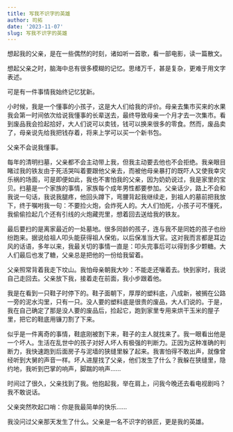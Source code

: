 ```yaml
---
title: 写我不识字的英雄
author: 司拓
date: '2023-11-07'
slug: 写我不识字的英雄
---
```


想起我的父亲，是在一些偶然的时刻，诸如听一首歌，看一部电影，读一篇散文。

想起父亲之时，脑海中总有很多模糊的记忆。思绪万千，甚是复杂，更难于用文字表述。

可是有一件事情我始终记忆犹新。

小时候，我是一个懂事的小孩子，这是大人们给我的评价。母亲去集市买来的水果我会第一时间依次给说我懂事的长辈送去，最终导致母亲一个月才去一次集市。看到废品我会捡起拾好，大人们说可以卖钱，钱可以换来很多的零食。然而，废品卖了，母亲说先给我把钱存着，将来上学可以买一个新书包。

父亲不会说我懂事。

每年的清明扫墓，父亲都不会主动带上我，但我主动要去他也不会拒绝。我亲眼目睹过我的铁友由于死活哭叫着要跟他父亲去，而被他母亲暴打的既吓人又使我幸灾乐祸的场面，可是即便如此，我也不害怕我的父亲，因为奶奶说过，我是家里的宝贝。扫墓是一个家族的事情，家族每个成年男性都要参加。父亲话少，路上不会和我说一句话，我说我腿疼，他回头蹲下，弯腰背起我继续走，到祖人的墓前把我放下，终于嘱咐我一句：不要捡火炮，会炸死人的。大人们怕死，小孩子可不懂死，我偷偷捡起几个还有引线的火炮藏兜里，想着回去送给我的铁友。

最后要扫的是离家最近的一处墓地。很多同龄的孩子，连与我不是同姓的孩子也纷纷跑来。据说给祖人叩头能获得祖人保佑，以后保准当大官。这对我而言都是耳边风的话语，多年以来，我最关切的事情一直是：叩头完事后可以得到多少颗糖。大人们最后也发了糖，父亲总是把他的一份给我留着。

父亲照常背着我走下坟山。我怕母亲朝我大吵：不能走还嚷着去。快到家时，我说自己走回去。父亲放下我，接着走在前面，我小步跟着他。

我是在看到一只鞋子时停下的。鞋子面朝下，厚厚的塑料底，八成新，被搁在公路一旁的泥水沟里，只有一只。没人要的塑料底是很贵的废品，大人们说的。于是，我在自己确定了那是没人要的废品后，捡起它，跑到家里专用来烘干玉米的屋子里，把它的鞋底用镰刀割了下来。

似乎是一件离奇的事情，鞋底刚被割下来，鞋子的主人就找来了。我一眼看出他是一个坏人。生活在乱世中的孩子对好人坏人有极强的判断力。正因为这种准确的判断力，我快速跑到后面房子与泥墙的狭缝里躲了起来。我害怕得不敢出声，就像曾经听到大舅的声音一样。坏人进屋找了父亲，他们发生了什么？我躲在狭缝里，隐约地，我听到巴掌的响声，脚踹的响声……

时间过了很久，父亲找到了我。他抱起我，举在肩上，问我今晚还去看电视剧吗？我不敢说话。

父亲突然吹起口哨：你是我最简单的快乐……

我没问过父亲那天发生了什么。父亲是一名不识字的铁匠，更是我的英雄。



